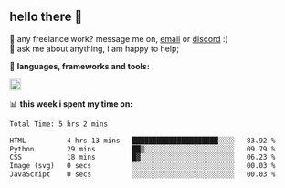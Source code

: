 ## hello there 👋

💼 any freelance work? message me on, [email](mailto:pierok420@gmail.com) or [discord](https://discord.com/users/577571414186393661/) :)\
💬 ask me about anything, i am happy to help;

🌸 **languages, frameworks and tools:**  

<img height="20" src="https://simpleskill.icons.workers.dev/svg/?i=javascript,typescript,node.js,html5,css3,react,next.js,kotlin,npm,docker,mysql,redis,mongodb">

📊 **this week i spent my time on:**
<!--START_SECTION:waka-->

```txt
Total Time: 5 hrs 2 mins

HTML          4 hrs 13 mins   █████████████████████░░░░   83.92 %
Python        29 mins         ██▒░░░░░░░░░░░░░░░░░░░░░░   09.79 %
CSS           18 mins         █▓░░░░░░░░░░░░░░░░░░░░░░░   06.23 %
Image (svg)   0 secs          ░░░░░░░░░░░░░░░░░░░░░░░░░   00.03 %
JavaScript    0 secs          ░░░░░░░░░░░░░░░░░░░░░░░░░   00.03 %
```

<!--END_SECTION:waka-->
